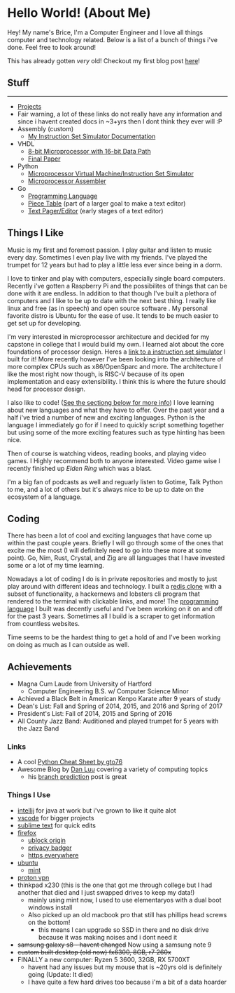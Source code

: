 # Hello World! (About Me)

Hey! My name's Brice, I'm a Computer Engineer and I love all things computer and technology related. Below is a list of a bunch of things i've done.
Feel free to look around!

This has already gotten _very_ old! Checkout my first blog post [here](https://brice-v.github.io/_posts/2025-04-14-setting-up-a-linux-laptop-in-2025)!

## Stuff

---

- [Projects](https://brice-v.github.io/projects)
- Fair warning, a lot of these links do not really have any information and since i havent created docs in ~3+yrs then I dont think they ever will :P
- Assembly (custom)
  - [My Instruction Set Simulator Documentation](https://brice-v.github.io/Instruction_Set)
- VHDL
  - [8-bit Microprocessor with 16-bit Data Path](https://github.com/brice-v/8-bit-Custom-Processor)
  - [Final Paper](https://brice-v.github.io/docs/final_paper.pdf)
- Python
  - [Microprocessor Virtual Machine/Instruction Set Simulator](https://github.com/brice-v/InstructionSetSimulator-VM)
  - [Microprocessor Assembler](https://github.com/brice-v/Assembler)
- Go
  - [Programming Language](https://github.com/brice-v/b)
  - [Piece Table](https://github.com/brice-v/peace) (part of a larger goal to make a text editor)
  - [Text Pager/Editor](https://github.com/brice-v/btex-go) (early stages of a text editor)

## Things I Like

Music is my first and foremost passion.  I play guitar and listen to music every day.  Sometimes I even play live with my friends. I've played the trumpet for 12 years but had to play a little less ever since being in a dorm.

I love to tinker and play with computers, especially single board computers. Recently i've gotten a Raspberry Pi and the possibilites of things that can be done with it are endless.  In addition to that though I've built a plethora of computers and I like to be up to date with the next best thing.  I really like linux and free (as in speech) and open source software .  My personal favorite distro is Ubuntu for the ease of use.  It tends to be much easier to get set up for developing.

I'm very interested in microprocessor architecture and decided for my capstone in college that I would build my own.  I learned alot about the core foundations of processor design.  Heres a [link to a instruction set simulator](/projects#instruction-set-simulator) I built for it!  More recently however I've been looking into the architecture of more complex CPUs such as x86/OpenSparc and more.  The architecture I like the most right now though, is RISC-V because of its open implementation and easy extensibility.  I think this is where the future should head for processor design.

I also like to code! ([See the sectiong below for more info](#Coding))  I love learning about new languages and what they have to offer.  Over the past year and a half i've tried a number of new and exciting languages. Python is the language I immediately go for if I need to quickly script something together but using some of the more exciting features such as type hinting has been nice.

Then of course is watching videos, reading books, and playing video games.
I Highly recommend both to anyone interested.  Video game wise I recently finished up _Elden Ring_ which was a blast.

I'm a big fan of podcasts as well and reguarly listen to Gotime, Talk Python to me, and a lot of others but it's always nice to be up to date on the ecosystem of a language.

## Coding

There has been a lot of cool and exciting languages that have come up within the past couple years.  Briefly I will go through some of the ones that excite me the most (I will definitely need to go into these more at some point).
Go, Nim, Rust, Crystal, and Zig are all languages that I have invested some or a lot of my time learning.

Nowadays a lot of coding I do is in private repositories and mostly to just play around with different ideas and technology.  I built a [redis clone](https://github.com/brice-v/rdc) with a subset of functionality, a hackernews and lobsters cli program that rendered to the terminal with clickable links, and more! The [programming language](https://github.com/brice-v/blue) I built was decently useful and I've been working on it on and off for the past 3 years. Sometimes all I build is a scraper to get information from countless websites.

Time seems to be the hardest thing to get a hold of and I've been working on doing as much as I can outside as well.

## Achievements

- Magna Cum Laude from University of Hartford
  - Computer Engineering B.S. w/ Computer Science Minor
- Achieved a Black Belt in American Kenpo Karate after 9 years of study
- Dean's List: Fall and Spring of 2014, 2015, and 2016 and Spring of 2017
- President's List: Fall of 2014, 2015 and Spring of 2016
- All County Jazz Band: Auditioned and played trumpet for 5 years with the Jazz Band

### Links

- A cool [Python Cheat Sheet by gto76](/pychtsht)
- Awesome Blog by [Dan Luu](https://danluu.com/) covering a variety of computing topics
  - his [branch prediction](https://danluu.com/branch-prediction/) post is great

### Things I Use

- [intellij](https://www.jetbrains.com/idea/) for java at work but i've grown to like it quite alot
- [vscode](https://code.visualstudio.com/) for bigger projects
- [sublime text](https://www.sublimetext.com/) for quick edits
- [firefox](https://www.mozilla.org/en-US/firefox/new/)
  - [ublock origin](https://github.com/gorhill/uBlock/)
  - [privacy badger](https://www.eff.org/privacybadger)
  - [https everywhere](https://www.eff.org/https-everywhere)
- [ubuntu](https://ubuntu.com/)
  - [mint](https://linuxmint.com/)
- [proton vpn](https://protonvpn.com/)
- thinkpad x230 (this is the one that got me through college but I had another that died and I just swapped drives to keep my data!)
  - mainly using mint now, I used to use elementaryos with a dual boot windows install
  - Also picked up an old macbook pro that still has phillips head screws on the bottom!
    - this means I can upgrade so SSD in there and no disk drive because it was making noises and i dont need it
- ~~samsung galaxy s8 - havent changed~~ Now using a samsung note 9
- ~~custom built desktop (old now) fx6300, 8GB, r7 260x~~
- FINALLY a new computer: Ryzen 5 3600, 32GB, RX 5700XT
  - havent had any issues but my mouse that is ~20yrs old is definitely going (Update: It died)
  - I have quite a few hard drives too because i'm a bit of a data hoarder
